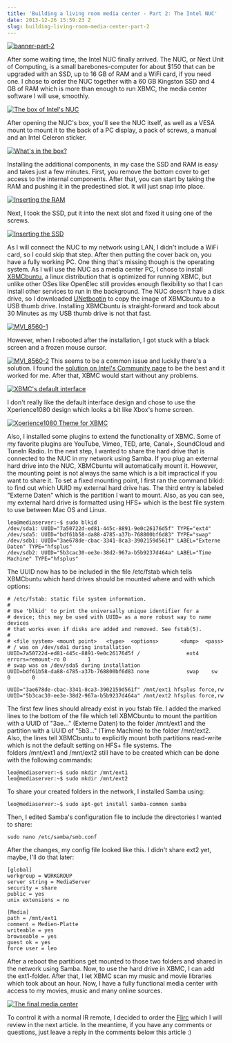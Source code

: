 ```yaml
---
title: 'Building a living room media center - Part 2: The Intel NUC'
date: 2013-12-26 15:59:23 Z
slug: building-living-room-media-center-part-2
---
```


[![banner-part-2](/uploads/2013/12/banner-part-21.jpg)](/uploads/2013/12/banner-part-21.jpg)

After some waiting time, the Intel NUC finally arrived. The NUC, or Next Unit of Computing, is a small barebones-computer for about $150 that can be upgraded with an SSD, up to 16 GB of RAM and a WiFi card, if you need one. I chose to order the NUC together with a 60 GB Kingston SSD and 4 GB of RAM which is more than enough to run XBMC, the media center software I will use, smoothly.

[![The box of Intel's NUC](/uploads/2013/12/MG_8571.jpg)](/uploads/2013/12/MG_8571.jpg)

After opening the NUC's box, you'll see the NUC itself, as well as a VESA mount to mount it to the back of a PC display, a pack of screws, a manual and an Intel Celeron sticker.

[![What's in the box?](/uploads/2013/12/MG_8566.jpg)](/uploads/2013/12/MG_8566.jpg)

Installing the additional components, in my case the SSD and RAM is easy and takes just a few minutes. First, you remove the bottom cover to get access to the internal components. After that, you can start by taking the RAM and pushing it in the predestined slot. It will just snap into place.

[![Inserting the RAM](/uploads/2013/12/MVI_8547-1.jpg)](/uploads/2013/12/MVI_8547-1.jpg)

Next, I took the SSD, put it into the next slot and fixed it using one of the screws.

[![Inserting the SSD](/uploads/2013/12/MVI_8548-1.jpg)](/uploads/2013/12/MVI_8548-1.jpg)

As I will connect the NUC to my network using LAN, I didn't include a WiFi card, so I could skip that step. After then putting the cover back on, you have a fully working PC. One thing that's missing though is the operating system. As I will use the NUC as a media center PC, I chose to install [XBMCbuntu](http://xbmc.org/download/ "Download XBMCbuntu"), a linux distribution that is optimized for running XBMC, but unlike other OSes like OpenElec still provides enough flexibility so that I can install other services to run in the background. The NUC doesn't have a disk drive, so I downloaded [UNetbootin](http://unetbootin.sourceforge.net/ "Download UNetbootin") to copy the image of XBMCbuntu to a USB thumb drive. Installing XBMCbuntu is straight-forward and took about 30 Minutes as my USB thumb drive is not that fast.

[![MVI_8560-1](/uploads/2013/12/MVI_8560-1.jpg)](/uploads/2013/12/MVI_8560-1.jpg)

However, when I rebooted after the installation, I got stuck with a black screen and a frozen mouse cursor.

[![MVI_8560-2](/uploads/2013/12/MVI_8560-2.jpg)](/uploads/2013/12/MVI_8560-2.jpg) This seems to be a common issue and luckily there's a solution. I found the [solution on Intel's Community page](https://communities.intel.com/message/192785 "Solution to rc6 bug") to be the best and it worked for me. After that, XBMC would start without any problems.

[![XBMC's default interface](/uploads/2013/12/Screenshot-2013-12-26-15.47.13.jpg)](/uploads/2013/12/Screenshot-2013-12-26-15.47.13.jpg)

I don't really like the default interface design and chose to use the Xperience1080 design which looks a bit like Xbox's home screen.

[![Xperience1080 Theme for XBMC](/uploads/2013/12/Screenshot-2013-12-26-15.47.57.jpg)](/uploads/2013/12/Screenshot-2013-12-26-15.47.57.jpg)

Also, I installed some plugins to extend the functionality of XBMC. Some of my favorite plugins are YouTube, Vimeo, TED, arte, Canal+, SoundCloud and TuneIn Radio. In the next step, I wanted to share the hard drive that is connected to the NUC in my network using Samba. If you plug an external hard drive into the NUC, XBMCbuntu will automatically mount it. However, the mounting point is not always the same which is a bit impractical if you want to share it. To set a fixed mounting point, I first ran the command blkid: to find out which UUID my external hard drive has. The third entry is labeled "Externe Daten" which is the partition I want to mount. Also, as you can see, my external hard drive is formatted using HFS+ which is the best file system to use between Mac OS and Linux.

```
leo@mediaserver:~$ sudo blkid
/dev/sda1: UUID="7a50722d-ed81-445c-8891-9e0c26176d5f" TYPE="ext4"
/dev/sda5: UUID="bdf61b58-da88-4785-a37b-768800bf6d83" TYPE="swap"
/dev/sdb1: UUID="3ae678de-cbac-3341-8ca3-3902159d561f" LABEL="Externe Daten" TYPE="hfsplus"
/dev/sdb2: UUID="5b3cac30-ee3e-38d2-967a-b5b9237d464a" LABEL="Time Machine" TYPE="hfsplus"
```

The UUID now has to be included in the file /etc/fstab which tells XBMCbuntu which hard drives should be mounted where and with which options:

```
# /etc/fstab: static file system information.
#
# Use 'blkid' to print the universally unique identifier for a
# device; this may be used with UUID= as a more robust way to name devices
# that works even if disks are added and removed. See fstab(5).
#
# <file system> <mount point>   <type>  <options>       <dump>  <pass>
# / was on /dev/sda1 during installation
UUID=7a50722d-ed81-445c-8891-9e0c26176d5f /               ext4    errors=remount-ro 0       1
# swap was on /dev/sda5 during installation
UUID=bdf61b58-da88-4785-a37b-768800bf6d83 none            swap    sw              0       0

UUID="3ae678de-cbac-3341-8ca3-3902159d561f" /mnt/ext1 hfsplus force,rw
UUID="5b3cac30-ee3e-38d2-967a-b5b9237d464a" /mnt/ext2 hfsplus force,rw
```

The first few lines should already exist in you fstab file. I added the marked lines to the bottom of the file which tell XBMCbuntu to mount the partition with a UUID of "3ae..." (Externe Daten) to the folder /mnt/ext1 and the partition with a UUID of "5b3..." (Time Machine) to the folder /mnt/ext2. Also, the lines tell XBMCbuntu to explicitly mount both partitions read-write which is not the default setting on HFS+ file systems. The folders /mnt/ext1 and /mnt/ext2 still have to be created which can be done with the following commands:

```
leo@mediaserver:~$ sudo mkdir /mnt/ext1
leo@mediaserver:~$ sudo mkdir /mnt/ext2
```

To share your created folders in the network, I installed Samba using:

```
leo@mediaserver:~$ sudo apt-get install samba-common samba
```

Then, I edited Samba's configuration file to include the directories I wanted to share:

```
sudo nano /etc/samba/smb.conf
```

After the changes, my config file looked like this. I didn't share ext2 yet, maybe, I'll do that later:

```
[global]
workgroup = WORKGROUP
server string = MediaServer
security = share
public = yes
unix extensions = no

[Media]
path = /mnt/ext1
comment = Medien-Platte
writeable = yes
browseable = yes
guest ok = yes
force user = leo
```

After a reboot the partitions get mounted to those two folders and shared in the network using Samba. Now, to use the hard drive in XBMC, I can add the ext1-folder. After that, I let XBMC scan my music and movie libraries which took about an hour. Now, I have a fully functional media center with access to my movies, music and many online sources.

[![The final media center](/uploads/2013/12/MG_9277.jpg)](/uploads/2013/12/MG_9277.jpg)

To control it with a normal IR remote, I decided to order the [Flirc](http://flirc.tv/ "Flirc") which I will review in the next article. In the meantime, if you have any comments or questions, just leave a reply in the comments below this article :)
